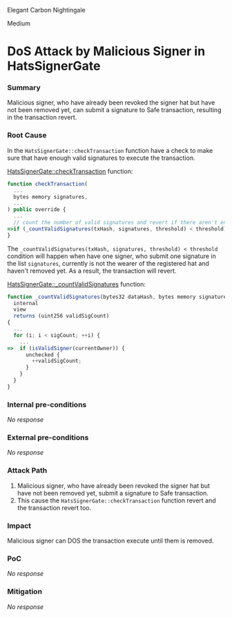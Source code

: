 Elegant Carbon Nightingale

Medium

# DoS Attack by Malicious Signer in HatsSignerGate

### Summary

Malicious signer, who have already been revoked the signer hat but have not been removed yet, can submit a signature to Safe transaction, resulting in the transaction revert.

### Root Cause

In the `HatsSignerGate::checkTransaction` function have a check to make sure that have enough valid signatures to execute the transaction.

[HatsSignerGate::checkTransaction](https://github.com/sherlock-audit/2024-11-hats-protocol/blob/49de29508904e95b3cfaaf27d2e76c527429c019/hats-zodiac/src/HatsSignerGate.sol#L400) function:
```javascript
function checkTransaction(
  ...
  bytes memory signatures,
  ...
) public override {
  ...
  // count the number of valid signatures and revert if there aren't enough
=>if (_countValidSignatures(txHash, signatures, threshold) < threshold) revert InsufficientValidSignatures();
}
```

The `_countValidSignatures(txHash, signatures, threshold) < threshold` condition will happen when have one signer, who submit one signature in the list `signatures`, currently is not the wearer of the registered hat and haven't removed yet. As a result, the transaction will revert.

[HatsSignerGate::_countValidSignatures](https://github.com/sherlock-audit/2024-11-hats-protocol/blob/49de29508904e95b3cfaaf27d2e76c527429c019/hats-zodiac/src/HatsSignerGate.sol#L644) function:
```javascript
function _countValidSignatures(bytes32 dataHash, bytes memory signatures, uint256 sigCount)
  internal
  view
  returns (uint256 validSigCount)
{
  ...
  for (i; i < sigCount; ++i) {
    ...
=>  if (isValidSigner(currentOwner)) {
      unchecked {
        ++validSigCount;
      }
    }
  }
}
```

### Internal pre-conditions

_No response_

### External pre-conditions

_No response_

### Attack Path

1. Malicious signer, who have already been revoked the signer hat but have not been removed yet, submit a signature to Safe transaction.
2. This cause the `HatsSignerGate::checkTransaction` function revert and the transaction revert too.

### Impact

Malicious signer can DOS the transaction execute until them is removed.

### PoC

_No response_

### Mitigation

_No response_